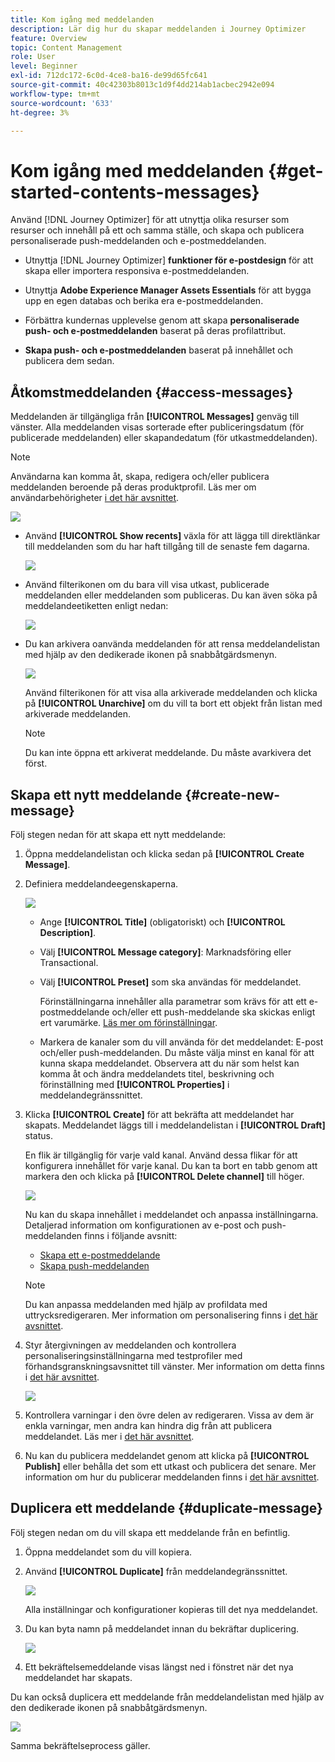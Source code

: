 ```yaml
---
title: Kom igång med meddelanden
description: Lär dig hur du skapar meddelanden i Journey Optimizer
feature: Overview
topic: Content Management
role: User
level: Beginner
exl-id: 712dc172-6c0d-4ce8-ba16-de99d65fc641
source-git-commit: 40c42303b8013c1d9f4dd214ab1acbec2942e094
workflow-type: tm+mt
source-wordcount: '633'
ht-degree: 3%

---
```


# Kom igång med meddelanden {#get-started-contents-messages}

Använd [!DNL Journey Optimizer] för att utnyttja olika resurser som resurser och innehåll på ett och samma ställe, och skapa och publicera personaliserade push-meddelanden och e-postmeddelanden.

* Utnyttja [!DNL Journey Optimizer] **funktioner för e-postdesign** för att skapa eller importera responsiva e-postmeddelanden.

* Utnyttja **Adobe Experience Manager Assets Essentials** för att bygga upp en egen databas och berika era e-postmeddelanden.

* Förbättra kundernas upplevelse genom att skapa **personaliserade push- och e-postmeddelanden** baserat på deras profilattribut.

* **Skapa push- och e-postmeddelanden** baserat på innehållet och publicera dem sedan.

## Åtkomstmeddelanden {#access-messages}

Meddelanden är tillgängliga från **[!UICONTROL Messages]** genväg till vänster. Alla meddelanden visas sorterade efter publiceringsdatum (för publicerade meddelanden) eller skapandedatum (för utkastmeddelanden).

>[!NOTE]
>
>Användarna kan komma åt, skapa, redigera och/eller publicera meddelanden beroende på deras produktprofil. Läs mer om användarbehörigheter [i det här avsnittet](../administration/permissions.md).

![](assets/messages-list.png)

* Använd **[!UICONTROL Show recents]** växla för att lägga till direktlänkar till meddelanden som du har haft tillgång till de senaste fem dagarna.

   ![](assets/show-recent-messages.png)

* Använd filterikonen om du bara vill visa utkast, publicerade meddelanden eller meddelanden som publiceras. Du kan även söka på meddelandeetiketten enligt nedan:

   ![](assets/filter-messages.png)

* Du kan arkivera oanvända meddelanden för att rensa meddelandelistan med hjälp av den dedikerade ikonen på snabbåtgärdsmenyn.

   ![](assets/archive-message.png)

   Använd filterikonen för att visa alla arkiverade meddelanden och klicka på **[!UICONTROL Unarchive]** om du vill ta bort ett objekt från listan med arkiverade meddelanden.

   >[!NOTE]
   >
   >Du kan inte öppna ett arkiverat meddelande. Du måste avarkivera det först.

## Skapa ett nytt meddelande {#create-new-message}

Följ stegen nedan för att skapa ett nytt meddelande:

1. Öppna meddelandelistan och klicka sedan på **[!UICONTROL Create Message]**.

1. Definiera meddelandeegenskaperna.

   ![](assets/create-message-properties.png)

   * Ange **[!UICONTROL Title]** (obligatoriskt) och **[!UICONTROL Description]**.

   * Välj **[!UICONTROL Message category]**: Marknadsföring eller Transactional.

   * Välj **[!UICONTROL Preset]** som ska användas för meddelandet.

      Förinställningarna innehåller alla parametrar som krävs för att ett e-postmeddelande och/eller ett push-meddelande ska skickas enligt ert varumärke. [Läs mer om förinställningar](../configuration/message-presets.md).

   * Markera de kanaler som du vill använda för det meddelandet: E-post och/eller push-meddelanden. Du måste välja minst en kanal för att kunna skapa meddelandet.
   Observera att du när som helst kan komma åt och ändra meddelandets titel, beskrivning och förinställning med **[!UICONTROL Properties]** i meddelandegränssnittet.

1. Klicka **[!UICONTROL Create]** för att bekräfta att meddelandet har skapats. Meddelandet läggs till i meddelandelistan i **[!UICONTROL Draft]** status.

   En flik är tillgänglig för varje vald kanal. Använd dessa flikar för att konfigurera innehållet för varje kanal. Du kan ta bort en tabb genom att markera den och klicka på **[!UICONTROL Delete channel]** till höger.

   ![](assets/create-messages-content.png)

   Nu kan du skapa innehållet i meddelandet och anpassa inställningarna. Detaljerad information om konfigurationen av e-post och push-meddelanden finns i följande avsnitt:

   * [Skapa ett e-postmeddelande](create-email.md)
   * [Skapa push-meddelanden](create-push.md)

   >[!NOTE]
   >   
   >Du kan anpassa meddelanden med hjälp av profildata med uttrycksredigeraren. Mer information om personalisering finns i [det här avsnittet](../personalization/personalize.md).

1. Styr återgivningen av meddelanden och kontrollera personaliseringsinställningarna med testprofiler med förhandsgranskningsavsnittet till vänster. Mer information om detta finns i [det här avsnittet](../design/preview.md).

   ![](assets/messages-simple-preview.png)

1. Kontrollera varningar i den övre delen av redigeraren.  Vissa av dem är enkla varningar, men andra kan hindra dig från att publicera meddelandet. Läs mer i [det här avsnittet](alerts.md).

1. Nu kan du publicera meddelandet genom att klicka på **[!UICONTROL Publish]** eller behålla det som ett utkast och publicera det senare. Mer information om hur du publicerar meddelanden finns i [det här avsnittet](publish-manage-message.md).

## Duplicera ett meddelande {#duplicate-message}

Följ stegen nedan om du vill skapa ett meddelande från en befintlig.

1. Öppna meddelandet som du vill kopiera.

1. Använd **[!UICONTROL Duplicate]** från meddelandegränssnittet.

   ![](assets/message-duplicate.png)

   Alla inställningar och konfigurationer kopieras till det nya meddelandet.

1. Du kan byta namn på meddelandet innan du bekräftar duplicering.

   ![](assets/message-duplicate-confirm.png)

1. Ett bekräftelsemeddelande visas längst ned i fönstret när det nya meddelandet har skapats.

Du kan också duplicera ett meddelande från meddelandelistan med hjälp av den dedikerade ikonen på snabbåtgärdsmenyn.

![](assets/message-duplicate-from-list.png)

Samma bekräftelseprocess gäller.


